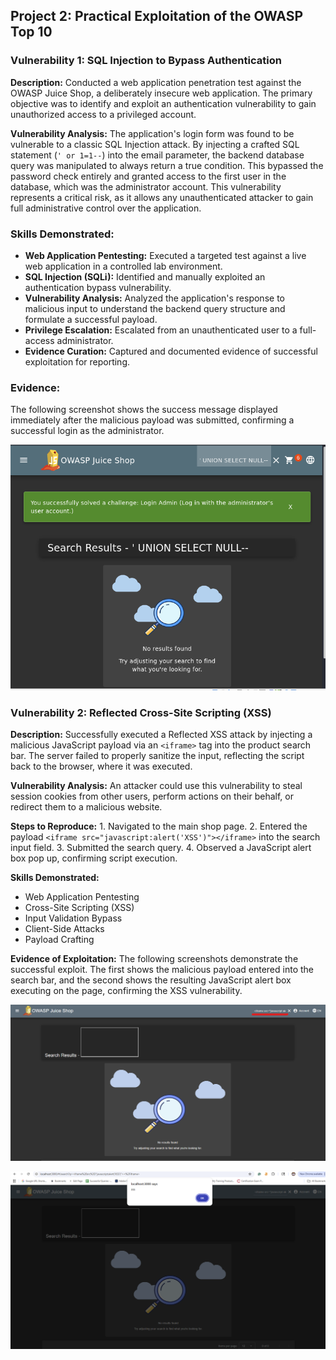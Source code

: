 ## Project 2: Practical Exploitation of the OWASP Top 10

### **Vulnerability 1: SQL Injection to Bypass Authentication**

**Description:** Conducted a web application penetration test against the OWASP Juice Shop, a deliberately insecure web application. The primary objective was to identify and exploit an authentication vulnerability to gain unauthorized access to a privileged account.

**Vulnerability Analysis:** The application's login form was found to be vulnerable to a classic SQL Injection attack. By injecting a crafted SQL statement (`' or 1=1--`) into the email parameter, the backend database query was manipulated to always return a true condition. This bypassed the password check entirely and granted access to the first user in the database, which was the administrator account. This vulnerability represents a critical risk, as it allows any unauthenticated attacker to gain full administrative control over the application.

### Skills Demonstrated:

* **Web Application Pentesting:** Executed a targeted test against a live web application in a controlled lab environment.
* **SQL Injection (SQLi):** Identified and manually exploited an authentication bypass vulnerability.
* **Vulnerability Analysis:** Analyzed the application's response to malicious input to understand the backend query structure and formulate a successful payload.
* **Privilege Escalation:** Escalated from an unauthenticated user to a full-access administrator.
* **Evidence Curation:** Captured and documented evidence of successful exploitation for reporting.

### Evidence:

The following screenshot shows the success message displayed immediately after the malicious payload was submitted, confirming a successful login as the administrator.

**![Admin Login Success](images/admin-login.png)**

### **Vulnerability 2: Reflected Cross-Site Scripting (XSS)**

**Description:** Successfully executed a Reflected XSS attack by injecting a malicious JavaScript payload via an `<iframe>` tag into the product search bar. The server failed to properly sanitize the input, reflecting the script back to the browser, where it was executed.

**Vulnerability Analysis:** An attacker could use this vulnerability to steal session cookies from other users, perform actions on their behalf, or redirect them to a malicious website.

**Steps to Reproduce:**
    1. Navigated to the main shop page.
    2. Entered the payload `<iframe src="javascript:alert('XSS')"></iframe>` into the search input field.
    3. Submitted the search query.
    4. Observed a JavaScript alert box pop up, confirming script execution.

**Skills Demonstrated:**
* Web Application Pentesting
* Cross-Site Scripting (XSS)
* Input Validation Bypass
* Client-Side Attacks
* Payload Crafting

**Evidence of Exploitation:**
The following screenshots demonstrate the successful exploit. The first shows the malicious payload entered into the search bar, and the second shows the resulting JavaScript alert box executing on the page, confirming the XSS vulnerability.

![XSS Payload in Search Bar](./images/xss-payload.png)

![XSS Pop-up Confirmation](./images/xss-result.png)

